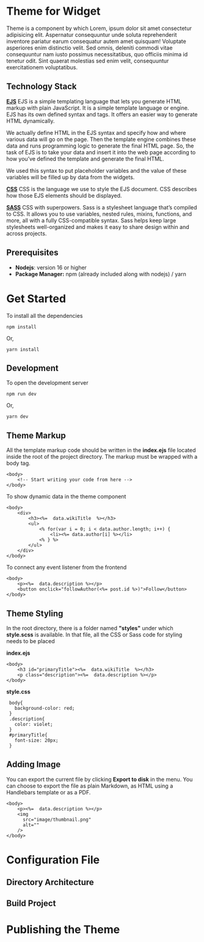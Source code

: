 # Theme for Widget

Theme is a component by which Lorem, ipsum dolor sit amet consectetur adipisicing elit. Aspernatur consequuntur unde soluta reprehenderit inventore pariatur earum consequatur autem amet quisquam! Voluptate asperiores enim distinctio velit. Sed omnis, deleniti commodi vitae consequuntur nam iusto possimus necessitatibus, quo officiis minima id tenetur odit. Sint quaerat molestias sed enim velit, consequuntur exercitationem voluptatibus.

## Technology Stack

[**EJS**](https://ejs.co/#docs)
EJS is a simple templating language that lets you generate HTML markup with plain JavaScript. It is a simple template language or engine. EJS has its own defined syntax and tags. It offers an easier way to generate HTML dynamically.

We actually define HTML in the EJS syntax and specify how and where various data will go on the page. Then the template engine combines these data and runs programming logic to generate the final HTML page. So, the task of EJS is to take your data and insert it into the web page according to how you’ve defined the template and generate the final HTML.

We used this syntax to put placeholder variables and the value of these variables will be filled up by data from the widgets.

**[CSS](https://www.w3schools.com/css/)** 
CSS is the language we use to style the EJS document. CSS describes how those EJS elements should be displayed.

**[SASS](https://sass-lang.com/documentation/)**
CSS with superpowers. Sass is a stylesheet language that’s compiled to CSS. It allows you to use variables, nested rules, mixins, functions, and more, all with a fully CSS-compatible syntax. Sass helps keep large stylesheets well-organized and makes it easy to share design within and across projects.

## Prerequisites
- **Nodejs**: version 16 or higher
- **Package Manager:** npm (already included along with nodejs) / yarn


# Get Started
To install all the dependencies

    npm install
Or,

    yarn install

## Development

To open the development server

    npm run dev
    
Or, 

    yarn dev

## Theme Markup

All the template markup code should be written in the **index.ejs** file located inside the root of the project directory. The markup must be wrapped with a body tag.

    <body>
	    <!-- Start writing your code from here -->
    </body>

To show dynamic data in the theme component

    <body>
	    <div>
		    <h3><%=  data.wikiTitle  %></h3>
		    <ul>
			    <% for(var i = 0; i < data.author.length; i++) {
			        <li><%= data.author[i] %></li>
			    <% } %>
			</ul>
		</div>
    </body>

To connect any event listener from the frontend

    <body>
	    <p><%=  data.description %></p>
	    <button onclick="followAuthor(<%= post.id %>)">Follow</button>
    </body>
## Theme Styling

In the root directory, there is a folder named **"styles"** under which **style.scss** is available. In that file, all the CSS or Sass code for styling needs to be placed

**index.ejs**

    <body>
   	    <h3 id="primaryTitle"><%=  data.wikiTitle  %></h3>
   	    <p class="description"><%=  data.description %></p>
    </body>
       
**style.css**

     body{
       background-color: red;
     }
     .description{
       color: violet;
     }
     #primaryTitle{
       font-size: 20px;
     }

## Adding Image

You can export the current file by clicking **Export to disk** in the menu. You can choose to export the file as plain Markdown, as HTML using a Handlebars template or as a PDF.

    <body>
   	    <p><%=  data.description %></p>
   	    <img
          src="image/thumbnail.png"
          alt=""
        />
    </body>

# Configuration File



## Directory Architecture



## Build Project



# Publishing the Theme
